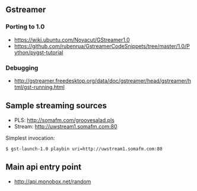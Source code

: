 ## Gstreamer

### Porting to 1.0

* https://wiki.ubuntu.com/Novacut/GStreamer1.0
* https://github.com/rubenrua/GstreamerCodeSnippets/tree/master/1.0/Python/pygst-tutorial

### Debugging

* http://gstreamer.freedesktop.org/data/doc/gstreamer/head/gstreamer/html/gst-running.html


## Sample streaming sources

* PLS: http://somafm.com/groovesalad.pls
* Stream: http://uwstream1.somafm.com:80

Simplest invocation:

```
$ gst-launch-1.0 playbin uri=http://uwstream1.somafm.com:80
```

## Main api entry point

* http://api.monobox.net/random
